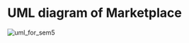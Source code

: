 # UML diagram of Marketplace

<img src="https://sun9-67.userapi.com/impg/4u7HiHLDLXP9T9FAJupJYK7GGOa1VRKPf-DmTQ/PSjFVHsh7Zs.jpg?size=1962x1541&quality=96&sign=cb93766162219ecb34e10ff3af3205a5&type=album" alt="uml_for_sem5">
